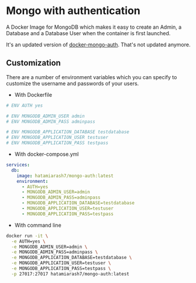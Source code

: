 # Mongo with authentication

A Docker Image for MongoDB which makes it easy to create an Admin, a Database and a Database User when the container is first launched.

It's an updated version of [docker-mongo-auth](https://github.com/aashreys/docker-mongo-auth). That's not updated anymore.

## Customization

There are a number of environment variables which you can specify to customize the username and passwords of your users.

- With Dockerfile

```dockerfile
# ENV AUTH yes

# ENV MONGODB_ADMIN_USER admin
# ENV MONGODB_ADMIN_PASS adminpass

# ENV MONGODB_APPLICATION_DATABASE testdatabase
# ENV MONGODB_APPLICATION_USER testuser
# ENV MONGODB_APPLICATION_PASS testpass
```
  
- With docker-compose.yml

```yaml
services:
  db:
    image: hatamiarash7/mongo-auth:latest
    environment:
      - AUTH=yes
      - MONGODB_ADMIN_USER=admin
      - MONGODB_ADMIN_PASS=adminpass
      - MONGODB_APPLICATION_DATABASE=testdatabase
      - MONGODB_APPLICATION_USER=testuser
      - MONGODB_APPLICATION_PASS=testpass
```

- With command line

```bash
docker run -it \
  -e AUTH=yes \
  -e MONGODB_ADMIN_USER=admin \
  -e MONGODB_ADMIN_PASS=adminpass \
  -e MONGODB_APPLICATION_DATABASE=testdatabase \
  -e MONGODB_APPLICATION_USER=testuser \
  -e MONGODB_APPLICATION_PASS=testpass \
  -p 27017:27017 hatamiarash7/mongo-auth:latest
```